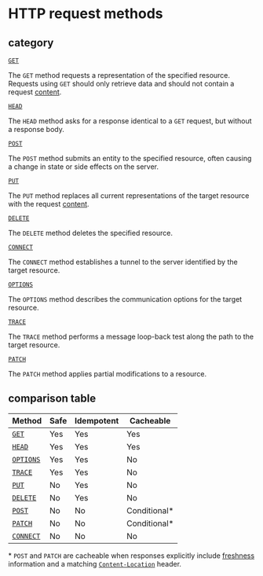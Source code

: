 # HTTP request methods
## category
[`GET`](https://developer.mozilla.org/en-US/docs/Web/HTTP/Methods/GET)

The `GET` method requests a representation of the specified resource. Requests using `GET` should only retrieve data and should not contain a request [content](https://developer.mozilla.org/en-US/docs/Glossary/HTTP_Content).

[`HEAD`](https://developer.mozilla.org/en-US/docs/Web/HTTP/Methods/HEAD)

The `HEAD` method asks for a response identical to a `GET` request, but without a response body.

[`POST`](https://developer.mozilla.org/en-US/docs/Web/HTTP/Methods/POST)

The `POST` method submits an entity to the specified resource, often causing a change in state or side effects on the server.

[`PUT`](https://developer.mozilla.org/en-US/docs/Web/HTTP/Methods/PUT)

The `PUT` method replaces all current representations of the target resource with the request [content](https://developer.mozilla.org/en-US/docs/Glossary/HTTP_Content).

[`DELETE`](https://developer.mozilla.org/en-US/docs/Web/HTTP/Methods/DELETE)

The `DELETE` method deletes the specified resource.

[`CONNECT`](https://developer.mozilla.org/en-US/docs/Web/HTTP/Methods/CONNECT)

The `CONNECT` method establishes a tunnel to the server identified by the target resource.

[`OPTIONS`](https://developer.mozilla.org/en-US/docs/Web/HTTP/Methods/OPTIONS)

The `OPTIONS` method describes the communication options for the target resource.

[`TRACE`](https://developer.mozilla.org/en-US/docs/Web/HTTP/Methods/TRACE)

The `TRACE` method performs a message loop-back test along the path to the target resource.

[`PATCH`](https://developer.mozilla.org/en-US/docs/Web/HTTP/Methods/PATCH)

The `PATCH` method applies partial modifications to a resource.

## comparison table

| Method | Safe | Idempotent | Cacheable |
| --- | --- | --- | --- |
| [`GET`](https://developer.mozilla.org/en-US/docs/Web/HTTP/Methods/GET) | Yes | Yes | Yes |
| [`HEAD`](https://developer.mozilla.org/en-US/docs/Web/HTTP/Methods/HEAD) | Yes | Yes | Yes |
| [`OPTIONS`](https://developer.mozilla.org/en-US/docs/Web/HTTP/Methods/OPTIONS) | Yes | Yes | No |
| [`TRACE`](https://developer.mozilla.org/en-US/docs/Web/HTTP/Methods/TRACE) | Yes | Yes | No |
| [`PUT`](https://developer.mozilla.org/en-US/docs/Web/HTTP/Methods/PUT) | No | Yes | No |
| [`DELETE`](https://developer.mozilla.org/en-US/docs/Web/HTTP/Methods/DELETE) | No | Yes | No |
| [`POST`](https://developer.mozilla.org/en-US/docs/Web/HTTP/Methods/POST) | No | No | Conditional\* |
| [`PATCH`](https://developer.mozilla.org/en-US/docs/Web/HTTP/Methods/PATCH) | No | No | Conditional\* |
| [`CONNECT`](https://developer.mozilla.org/en-US/docs/Web/HTTP/Methods/CONNECT) | No | No | No |

\* `POST` and `PATCH` are cacheable when responses explicitly include [freshness](https://developer.mozilla.org/en-US/docs/Web/HTTP/Caching) information and a matching [`Content-Location`](https://developer.mozilla.org/en-US/docs/Web/HTTP/Headers/Content-Location) header.
